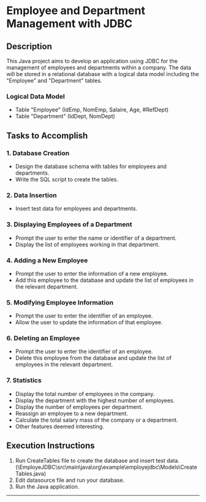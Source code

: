# Employee and Department Management with JDBC

## Description

This Java project aims to develop an application using JDBC for the management of employees and departments within a company. The data will be stored in a relational database with a logical data model including the "Employee" and "Department" tables.

### Logical Data Model

- Table "Employee" (IdEmp, NomEmp, Salaire, Age, #RefDept)
- Table "Department" (IdDept, NomDept)

## Tasks to Accomplish

### 1. Database Creation

- Design the database schema with tables for employees and departments.
- Write the SQL script to create the tables.

### 2. Data Insertion

- Insert test data for employees and departments.

### 3. Displaying Employees of a Department

- Prompt the user to enter the name or identifier of a department.
- Display the list of employees working in that department.

### 4. Adding a New Employee

- Prompt the user to enter the information of a new employee.
- Add this employee to the database and update the list of employees in the relevant department.

### 5. Modifying Employee Information

- Prompt the user to enter the identifier of an employee.
- Allow the user to update the information of that employee.

### 6. Deleting an Employee

- Prompt the user to enter the identifier of an employee.
- Delete this employee from the database and update the list of employees in the relevant department.

### 7. Statistics

- Display the total number of employees in the company.
- Display the department with the highest number of employees.
- Display the number of employees per department.
- Reassign an employee to a new department.
- Calculate the total salary mass of the company or a department.
- Other features deemed interesting.

## Execution Instructions

1. Run CreateTables file to create the database and insert test data. (\EmployeJDBC\src\main\java\org\example\employejdbc\Models\CreateTables.java)
2. Edit datasource file and run your database.
3. Run the Java application.

---

